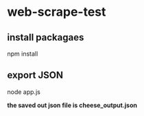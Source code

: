 # web-scrape-test

## install packagaes
npm install

## export JSON
node app.js

**the saved out json file is cheese_output.json**
